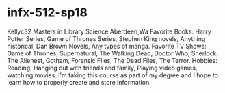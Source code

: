 # infx-512-sp18
Kellyc32
Masters in Library Science
Aberdeen,Wa
Favorite Books: Harry Potter Series, Game of Thrones Series, Stephen King novels, Anything historical, Dan Brown Novels, Any types of manga.
Favorite TV Shows: Game of Thrones, Supernatural, The Walking Dead, Doctor Who, Sherlock, The Alienest, Gotham, Forensic Files, The Dead Files, The Terror.
Hobbies: Reading, Hanging out with friends and family, Playing video games, watching movies.
I'm taking this course as part of my degree and I hope to learn how to properly create and store information.

